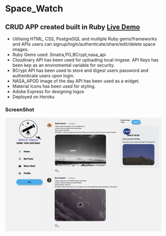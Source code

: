 # Space_Watch
## CRUD APP created built in Ruby  <a href="https:///"> Live Demo </a>



- Utilising HTML, CSS, PostgreSQL and multiple Ruby gems/frameworks and APIs users can signup/login/authenticate/share/edit/delete space images.
- Ruby Gems used: Sinatra,PG,BCrypt,nasa_api
- Cloudinary API has been used for uploading local imgase. API Keys has been kep as an enviromental variable for security.
- BCrypt API has been used to store and digest users password and authenticate users upon login.
- NASA_APOD image of the day API has been used as a widget.
- Material Icons has been used for styling.
- Adobe Express for designing logos
- Deployed on Heroku

### ScreenShot
![Screenshot](screenshot_space.png)

